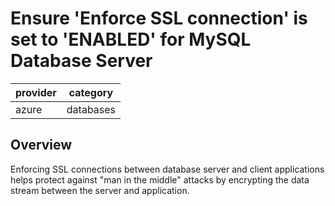 # Ensure 'Enforce SSL connection' is set to 'ENABLED' for MySQL Database Server

provider | category
--- | ---
azure | databases

## Overview
Enforcing SSL connections between database server and client applications helps protect against "man in the middle" attacks by encrypting the data stream between the server and application.
